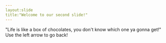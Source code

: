 ```yaml
---
layout:slide
title:"Welcome to our second slide!"
---
```

"Life is like a box of chocolates, you don't know which one ya gonna get!"
Use the left arrow to go back!
